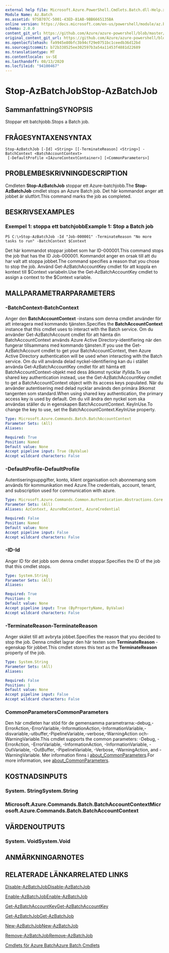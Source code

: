 ```yaml
---
external help file: Microsoft.Azure.PowerShell.Cmdlets.Batch.dll-Help.xml
Module Name: Az.Batch
ms.assetid: 975B707C-5001-43ED-81AB-9BB6665135BA
online version: https://docs.microsoft.com/en-us/powershell/module/az.batch/stop-azbatchjob
schema: 2.0.0
content_git_url: https://github.com/Azure/azure-powershell/blob/master/src/Batch/Batch/help/Stop-AzBatchJob.md
original_content_git_url: https://github.com/Azure/azure-powershell/blob/master/src/Batch/Batch/help/Stop-AzBatchJob.md
ms.openlocfilehash: fa9945e80bfc3b94cf29e0751bc1ceedb36d12bd
ms.sourcegitcommit: b72b338525ee302597b3a54a11453f4881d22689
ms.translationtype: MT
ms.contentlocale: sv-SE
ms.lasthandoff: 08/13/2020
ms.locfileid: "94100467"
---
```

# <span data-ttu-id="72e55-101">Stop-AzBatchJob</span><span class="sxs-lookup"><span data-stu-id="72e55-101">Stop-AzBatchJob</span></span>

## <span data-ttu-id="72e55-102">Sammanfattning</span><span class="sxs-lookup"><span data-stu-id="72e55-102">SYNOPSIS</span></span>
<span data-ttu-id="72e55-103">Stoppar ett batchjobb.</span><span class="sxs-lookup"><span data-stu-id="72e55-103">Stops a Batch job.</span></span>

## <span data-ttu-id="72e55-104">FRÅGESYNTAXEN</span><span class="sxs-lookup"><span data-stu-id="72e55-104">SYNTAX</span></span>

```
Stop-AzBatchJob [-Id] <String> [[-TerminateReason] <String>] -BatchContext <BatchAccountContext>
 [-DefaultProfile <IAzureContextContainer>] [<CommonParameters>]
```

## <span data-ttu-id="72e55-105">PROBLEMBESKRIVNING</span><span class="sxs-lookup"><span data-stu-id="72e55-105">DESCRIPTION</span></span>
<span data-ttu-id="72e55-106">Cmdleten **Stop-AzBatchJob** stoppar ett Azure-batchjobb.</span><span class="sxs-lookup"><span data-stu-id="72e55-106">The **Stop-AzBatchJob** cmdlet stops an Azure Batch job.</span></span>
<span data-ttu-id="72e55-107">Det här kommandot anger att jobbet är slutfört.</span><span class="sxs-lookup"><span data-stu-id="72e55-107">This command marks the job as completed.</span></span>

## <span data-ttu-id="72e55-108">BESKRIVS</span><span class="sxs-lookup"><span data-stu-id="72e55-108">EXAMPLES</span></span>

### <span data-ttu-id="72e55-109">Exempel 1: stoppa ett batchjobb</span><span class="sxs-lookup"><span data-stu-id="72e55-109">Example 1: Stop a Batch job</span></span>
```
PS C:\>Stop-AzBatchJob -Id "Job-000001" -TerminateReason "No more tasks to run" -BatchContext $Context
```

<span data-ttu-id="72e55-110">Det här kommandot stoppar jobbet som har ID-000001.</span><span class="sxs-lookup"><span data-stu-id="72e55-110">This command stops the job that has the ID Job-000001.</span></span>
<span data-ttu-id="72e55-111">Kommandot anger en orsak till att du har valt att stoppa jobbet.</span><span class="sxs-lookup"><span data-stu-id="72e55-111">The command specifies a reason that you chose to stop the job.</span></span>
<span data-ttu-id="72e55-112">Använd Get-AzBatchAccountKey cmdlet för att koppla en kontext till $Context variabeln.</span><span class="sxs-lookup"><span data-stu-id="72e55-112">Use the Get-AzBatchAccountKey cmdlet to assign a context to the $Context variable.</span></span>

## <span data-ttu-id="72e55-113">MALLPARAMETRAR</span><span class="sxs-lookup"><span data-stu-id="72e55-113">PARAMETERS</span></span>

### <span data-ttu-id="72e55-114">-BatchContext</span><span class="sxs-lookup"><span data-stu-id="72e55-114">-BatchContext</span></span>
<span data-ttu-id="72e55-115">Anger den **BatchAccountContext** -instans som denna cmdlet använder för att interagera med kommando tjänsten.</span><span class="sxs-lookup"><span data-stu-id="72e55-115">Specifies the **BatchAccountContext** instance that this cmdlet uses to interact with the Batch service.</span></span>
<span data-ttu-id="72e55-116">Om du använder Get-AzBatchAccount cmdlet för att hämta din BatchAccountContext används Azure Active Directory-identifiering när den fungerar tillsammans med kommando tjänsten.</span><span class="sxs-lookup"><span data-stu-id="72e55-116">If you use the Get-AzBatchAccount cmdlet to get your BatchAccountContext, then Azure Active Directory authentication will be used when interacting with the Batch service.</span></span> <span data-ttu-id="72e55-117">Om du vill använda delad nyckel-identifiering kan du i stället använda Get-AzBatchAccountKey cmdlet för att hämta ett BatchAccountContext-objekt med dess åtkomst nycklar ifyllda.</span><span class="sxs-lookup"><span data-stu-id="72e55-117">To use shared key authentication instead, use the Get-AzBatchAccountKey cmdlet to get a BatchAccountContext object with its access keys populated.</span></span> <span data-ttu-id="72e55-118">När du använder autentisering med delad nycklar används den primära åtkomst tangenten som standard.</span><span class="sxs-lookup"><span data-stu-id="72e55-118">When using shared key authentication, the primary access key is used by default.</span></span> <span data-ttu-id="72e55-119">Om du vill ändra den nyckel som ska användas ställer du in egenskapen BatchAccountContext. KeyInUse.</span><span class="sxs-lookup"><span data-stu-id="72e55-119">To change the key to use, set the BatchAccountContext.KeyInUse property.</span></span>

```yaml
Type: Microsoft.Azure.Commands.Batch.BatchAccountContext
Parameter Sets: (All)
Aliases:

Required: True
Position: Named
Default value: None
Accept pipeline input: True (ByValue)
Accept wildcard characters: False
```

### <span data-ttu-id="72e55-120">-DefaultProfile</span><span class="sxs-lookup"><span data-stu-id="72e55-120">-DefaultProfile</span></span>
<span data-ttu-id="72e55-121">Autentiseringsuppgifter, konto, klient organisation och abonnemang som används för kommunikation med Azure.</span><span class="sxs-lookup"><span data-stu-id="72e55-121">The credentials, account, tenant, and subscription used for communication with azure.</span></span>

```yaml
Type: Microsoft.Azure.Commands.Common.Authentication.Abstractions.Core.IAzureContextContainer
Parameter Sets: (All)
Aliases: AzContext, AzureRmContext, AzureCredential

Required: False
Position: Named
Default value: None
Accept pipeline input: False
Accept wildcard characters: False
```

### <span data-ttu-id="72e55-122">-ID</span><span class="sxs-lookup"><span data-stu-id="72e55-122">-Id</span></span>
<span data-ttu-id="72e55-123">Anger ID för det jobb som denna cmdlet stoppar.</span><span class="sxs-lookup"><span data-stu-id="72e55-123">Specifies the ID of the job that this cmdlet stops.</span></span>

```yaml
Type: System.String
Parameter Sets: (All)
Aliases:

Required: True
Position: 0
Default value: None
Accept pipeline input: True (ByPropertyName, ByValue)
Accept wildcard characters: False
```

### <span data-ttu-id="72e55-124">-TerminateReason</span><span class="sxs-lookup"><span data-stu-id="72e55-124">-TerminateReason</span></span>
<span data-ttu-id="72e55-125">Anger skälet till att avbryta jobbet.</span><span class="sxs-lookup"><span data-stu-id="72e55-125">Specifies the reason that you decided to stop the job.</span></span>
<span data-ttu-id="72e55-126">Denna cmdlet lagrar den här texten som **TerminateReason** -egenskap för jobbet.</span><span class="sxs-lookup"><span data-stu-id="72e55-126">This cmdlet stores this text as the **TerminateReason** property of the job.</span></span>

```yaml
Type: System.String
Parameter Sets: (All)
Aliases:

Required: False
Position: 1
Default value: None
Accept pipeline input: False
Accept wildcard characters: False
```

### <span data-ttu-id="72e55-127">CommonParameters</span><span class="sxs-lookup"><span data-stu-id="72e55-127">CommonParameters</span></span>
<span data-ttu-id="72e55-128">Den här cmdleten har stöd för de gemensamma parametrarna:-debug,-ErrorAction,-ErrorVariable,-InformationAction,-InformationVariable,-disvariable,-utbuffer,-PipelineVariable,-verbose,-WarningAction och-WarningVariable.</span><span class="sxs-lookup"><span data-stu-id="72e55-128">This cmdlet supports the common parameters: -Debug, -ErrorAction, -ErrorVariable, -InformationAction, -InformationVariable, -OutVariable, -OutBuffer, -PipelineVariable, -Verbose, -WarningAction, and -WarningVariable.</span></span> <span data-ttu-id="72e55-129">Mer information finns i [about_CommonParameters](http://go.microsoft.com/fwlink/?LinkID=113216).</span><span class="sxs-lookup"><span data-stu-id="72e55-129">For more information, see [about_CommonParameters](http://go.microsoft.com/fwlink/?LinkID=113216).</span></span>

## <span data-ttu-id="72e55-130">KOSTNADS</span><span class="sxs-lookup"><span data-stu-id="72e55-130">INPUTS</span></span>

### <span data-ttu-id="72e55-131">System. String</span><span class="sxs-lookup"><span data-stu-id="72e55-131">System.String</span></span>

### <span data-ttu-id="72e55-132">Microsoft.Azure.Commands.Batch.BatchAccountContext</span><span class="sxs-lookup"><span data-stu-id="72e55-132">Microsoft.Azure.Commands.Batch.BatchAccountContext</span></span>

## <span data-ttu-id="72e55-133">VÄRDEN</span><span class="sxs-lookup"><span data-stu-id="72e55-133">OUTPUTS</span></span>

### <span data-ttu-id="72e55-134">System. Void</span><span class="sxs-lookup"><span data-stu-id="72e55-134">System.Void</span></span>

## <span data-ttu-id="72e55-135">ANMÄRKNINGAR</span><span class="sxs-lookup"><span data-stu-id="72e55-135">NOTES</span></span>

## <span data-ttu-id="72e55-136">RELATERADE LÄNKAR</span><span class="sxs-lookup"><span data-stu-id="72e55-136">RELATED LINKS</span></span>

[<span data-ttu-id="72e55-137">Disable-AzBatchJob</span><span class="sxs-lookup"><span data-stu-id="72e55-137">Disable-AzBatchJob</span></span>](./Disable-AzBatchJob.md)

[<span data-ttu-id="72e55-138">Enable-AzBatchJob</span><span class="sxs-lookup"><span data-stu-id="72e55-138">Enable-AzBatchJob</span></span>](./Enable-AzBatchJob.md)

[<span data-ttu-id="72e55-139">Get-AzBatchAccountKey</span><span class="sxs-lookup"><span data-stu-id="72e55-139">Get-AzBatchAccountKey</span></span>](./Get-AzBatchAccountKey.md)

[<span data-ttu-id="72e55-140">Get-AzBatchJob</span><span class="sxs-lookup"><span data-stu-id="72e55-140">Get-AzBatchJob</span></span>](./Get-AzBatchJob.md)

[<span data-ttu-id="72e55-141">New-AzBatchJob</span><span class="sxs-lookup"><span data-stu-id="72e55-141">New-AzBatchJob</span></span>](./New-AzBatchJob.md)

[<span data-ttu-id="72e55-142">Remove-AzBatchJob</span><span class="sxs-lookup"><span data-stu-id="72e55-142">Remove-AzBatchJob</span></span>](./Remove-AzBatchJob.md)

[<span data-ttu-id="72e55-143">Cmdlets för Azure Batch</span><span class="sxs-lookup"><span data-stu-id="72e55-143">Azure Batch Cmdlets</span></span>](/powershell/module/az.batch)


